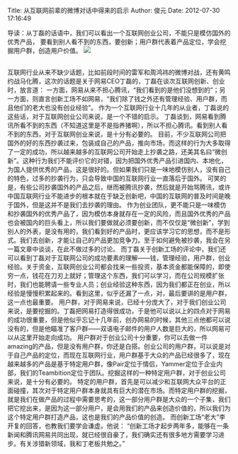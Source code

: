 Title: 从互联网前辈的微博对话中得来的启示
Author: 俊元
Date: 2012-07-30 17:16:49

导读：从丁磊的话语中，我们可以看出一个互联网创业公司，不能只是模仿国外的优秀产品，
要看到别人看不到的东西，要创新；用户群代表着产品定位，学会挖掘用户群，创造用户价值。
<img src="http://www.taopic.com/uploads/allimg/110325/500-11032511512532.jpg" />
## 

互联网行业从来不缺少话题，比如前段时间的雷军和周鸿祎的微博对战，还有黄鸣约战马化腾，这次的话题是关于网易CEO丁磊的，丁磊在谈次互联网创新、创业时，放言道：  一方面，网易从来不担心腾讯，“我们看到的是他们没想到的”；另一方面，则直言创新工场不如网易，“我们除了钱之外还有管理经验、用户群，而且他们的老大也没有创业经验”。  作为一个互联网行业十几年的从业者，丁磊说的这些话，对于互联网创业公司来说，是一个不错的启示。  丁磊谈到，网易看到腾讯所看不到的东西（不知道这里是不是指养猪啊），所以不担心腾讯。看到别人看不到的东西，对于互联网创业来说，是十分有必要的。  目前，不少互联网公司把国外的好的东西抄袭过来，包装成自己的产品，推向市场，而这样的行为大多取得了一定的成功，所以越来越多的互联网公司开始走上抄袭之路，还美其名曰“微创新”。这种行为我们不能评价它的对错，因为把国外优秀产品引进国内、本地化，为国人提供优秀的产品，这是很好的。但如果我们只是一味地模仿别人，没有自己的特色，过多的抄袭行为，只会导致中国的互联网行业一直落后于国外。  可笑的是，有些公司抄袭国外的产品之后，继而被腾讯抄袭，然后就是开始骂腾讯，或许中国互联网行业不能进步的根本就在于缺乏创新吧，中国的互联网的普及时间是晚于国外，但是这并不是我们去抄袭的理由。  作为创业团队，更不能只是一味模仿和抄袭国外的优秀产品了，因为模仿本身就存在一定的风险，而且国外优秀的产品也会被国内的巨头看上，所以我们要做就必须要创新，而不仅仅是“微创新”，学到别人的外表，是没有用的，我们看到好的产品时，更应该学习它的思想，而不是形式。我们去创新，才能让自己的产品更加竞争力。至于如何避免被抄袭，我会在另一篇文章中谈谈，在此不做过多的讨论。  而丁磊关于创新工场的评论中，我们还可以看到丁磊对于互联网公司的成功要素的理解——钱，管理经验，用户群，创业经验。关于资金，互联网创业公司都会找来一些投资，基本资金都能保障的，即使穷一点，钱花在刀刃上就好；管理这个东西，我们可以学习，而在公司规模扩张时，我们也能聘请一些专业人员；创业经验这种东西，因为我们都正在创业，所以经验是慢慢积累起来的。看到这里，似乎还漏了一点，对，最后要讲的是用户群，这一点也最重要。  用户群，对于网易来说，已经十分庞大了，对于我们创业公司来说，是要挖掘的。丁磊把网易打造得很成功，于是他可以说以上的四点对于网易的成功很重要，但是他似乎忘记十几年前，创办网易的时候，其他三点他都可以说没有的，但是他瞄准了客户群——双语电子邮件的用户人数是巨大的，所以网易可以从这里开始走向成功。  用户群对于创业公司十分重要，你可以去做一件amazing的产品，但是没有用户群，你还是白搭。创业公司的用户群，可以说是对于自己产品的定位，而现在互联网行业，用户群基于大众的产品已经很多了，现在越来越多的产品是基于特定用户群，像Pair定位于情侣，Yammer定位于企业内部，我们的Teambition定位于团队。挖掘这样的一种特定用户群，对于创业公司来说，是十分有必要的。  特定的用户群，首先是可以减少和互联网大众平台的正面碰撞，其次对于特定用户群本身就具有巨大的潜在市场。而特定用户群的挖掘，就是我们在做产品的过程中需要思考的，这一部分用户群是大众的一个子集，我们把它挖出来，是因为这一部分用户，是会用我们的产品来创造价值的，所以我们为这个特定用户群打造产品，这也是我们的产品价值的创造。  而创新工场“老大”李开复的回答，也教我们要学会谦虚。他说：  “创新工场才起步两年多，能够在一条新闻和腾讯网易共同出现，就已经很自豪了，我们确实还有很多地方需要学习进步。有关涉猎新领域，我和丁老板共勉之。” 